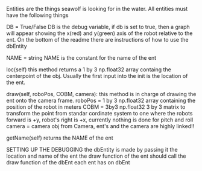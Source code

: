 Entities are the things seawolf is looking for in the water.
All entities must have the following things


DB = True/False
  DB is the debug variable, if db is set to true, then a graph will appear showing the x(red) and y(green) axis of the robot relative to the ent. On the bottom of the readme there are instructions of how to use the dbEntity


NAME = string
  NAME is the constant for the name of the ent


loc(self)
  this method returns a 1 by 3 np.float32 array containg the centerpoint of the obj. Usually the first input into the init is the location of the ent.
  
  
draw(self, roboPos, COBM, camera):
  this method is in charge of drawing the ent onto the camera frame. 
  roboPos = 1 by 3 np.float32 array  containing the position of the robot in meters
  COBM = 3by3 np.float32 3 by 3 matrix to transform the point from standar cordinate system to one where the robots forward is +y, robot's right is +x, currently nothing is done for pitch and roll
  camera = camera obj from Camera, ent's and the camera are highly linked!!
 
 
getName(self)
  returns the NAME of the ent


SETTING UP THE DEBUGGING
the dbEntity is made by passing it the location and name of the ent
the draw function of the ent should call the draw function of the dbEnt
each ent has on dbEnt 
